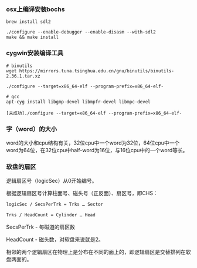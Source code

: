 ### osx上编译安装bochs
```
brew install sdl2

./configure --enable-debugger --enable-disasm --with-sdl2
make && make install
```

### cygwin安装编译工具
```
# binutils
wget https://mirrors.tuna.tsinghua.edu.cn/gnu/binutils/binutils-2.36.1.tar.xz

./configure --target=x86_64-elf --program-prefix=x86_64-elf-

# gcc
apt-cyg install libgmp-devel libmpfr-devel libmpc-devel

[未成功]./configure --target=x86_64-elf --program-prefix=x86_64-elf-
```



### 字（word）的大小

word的大小和cpu结构有关，32位cpu中一个word为32位，64位cpu中一个word为64位，在32位cpu中half-word为16位，与16位cpu中的一个word等长。



### 软盘的扇区

逻辑扇区号（logicSec）从0开始编号。

根据逻辑扇区号计算柱面号、磁头号（正反面）、扇区号，即CHS：

```bash
logicSec / SecsPerTrk = Trks … Sector

Trks / HeadCount = Cylinder … Head
```

SecsPerTrk - 每磁道的扇区数

HeadCount - 磁头数，对软盘来说就是2。

相邻的两个逻辑扇区在物理上是分布在不同的面上的，即逻辑扇区是交替排列在软盘两面的。